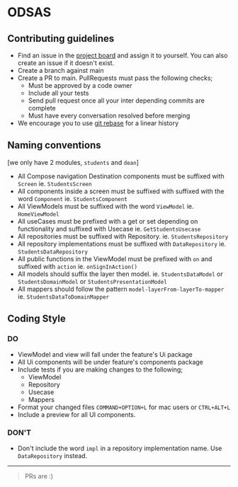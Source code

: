 # ODSAS


## Contributing guidelines

- Find an issue in the [project board](https://github.com/users/Mohameddekow/projects/7/views/1) and assign it to yourself. You can also create an issue if it doesn't exist.
- Create a branch against main
- Create a PR to main. PullRequests must pass the following checks;
    * Must be approved by a code owner
    * Include all your tests
    * Send pull request once all your inter depending commits are complete
    * Must have every conversation resolved before merging
- We encourage you to use [git rebase](https://www.atlassian.com/git/tutorials/rewriting-history/git-rebase#:~:text=What%20is%20git%20rebase%3F,of%20a%20feature%20branching%20workflow.) for a linear history


## Naming conventions
[we only have 2 modules, `students` and `dean`]
- All Compose navigation Destination components must be suffixed with `Screen` ie. `StudentsScreen`
- All components inside a screen must be suffixed with suffixed with the word `Component` ie. `StudentsComponent`
- All ViewModels must be suffixed with the word `ViewModel` ie. `HomeViewModel`
- All useCases must be prefixed with a get or set depending on functionality and suffixed with Usecase ie. `GetStudentsUsecase`
- All repositories must be suffixed with Repository. ie. `StudentsRepository`
- All repository implementations must be suffixed with `DataRepository` ie. `StudentsDataRepository`
- All public functions in the ViewModel must be prefixed with `on` and suffixed with `action` ie. `onSignInAction()`
- All models should suffix the layer then model. ie. `StudentsDataModel` or `StudentsDomainModel` or `StudentsPresentationModel`
- All mappers should follow the pattern `model-layerFrom-layerTo-mapper` ie. `StudentsDataToDomainMapper`


## Coding Style
### DO
- ViewModel and view will fall under the feature's Ui package
- All Ui components will be under feature's components package
- Include tests if you are making changes to the following;
    - ViewModel
    - Repository
    - Usecase
    - Mappers
- Format your changed files `COMMAND+OPTION+L` for mac users or `CTRL+ALT+L`
- Include a preview for all UI components.

### DON'T
- Don't include the word `impl` in a repository implementation name. Use `DataRepository` instead.

---
>  PRs are :)
